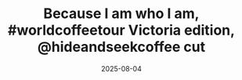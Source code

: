 ---
layout: post
title: "Because I am who I am, #worldcoffeetour Victoria edition, @hideandseekcoffee cut"
date: 2025-08-04
city: "Victoria"
country: "Canada"
continent: "North America"
latitude: 48.4284
longitude: -123.3656
cafe_name: ""
rating: 
notes: "Because I am who I am, Victoria edition, @hideandseekcoffee cute cafe in oak bay, spinning vinyl and bring millennials and boomers together."
image_url: "/media/posts/202508/528657677_18528006394001623_6357886371342412856_n_18405982867116830.jpg"
images:
  - "/media/posts/202508/528657677_18528006394001623_6357886371342412856_n_18405982867116830.jpg"
  - "/media/posts/202508/528039926_18528006448001623_6477695120280871367_n_18287588668249735.jpg"
  - "/media/posts/202508/528648861_18528006460001623_9117817352696428503_n_18046200719304462.jpg"
  - "/media/posts/202508/528364527_18528006472001623_345399596232488562_n_17853815358501284.jpg"
  - "/media/posts/202508/528612172_18528006481001623_5961742250710063486_n_18318705076238232.jpg"
  - "/media/posts/202508/528554341_18528006490001623_4263118437546504855_n_18085725541832451.jpg"
instagram_url: ""
---